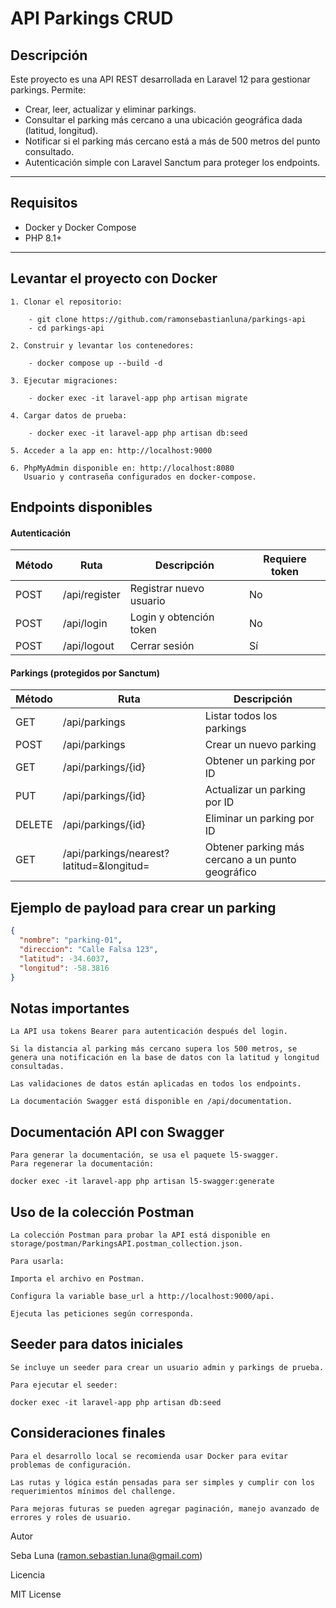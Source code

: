 # API Parkings CRUD

## Descripción

Este proyecto es una API REST desarrollada en Laravel 12 para gestionar parkings. Permite:

- Crear, leer, actualizar y eliminar parkings.
- Consultar el parking más cercano a una ubicación geográfica dada (latitud, longitud).
- Notificar si el parking más cercano está a más de 500 metros del punto consultado.
- Autenticación simple con Laravel Sanctum para proteger los endpoints.

---

## Requisitos

- Docker y Docker Compose
- PHP 8.1+

---

## Levantar el proyecto con Docker

    1. Clonar el repositorio:

        - git clone https://github.com/ramonsebastianluna/parkings-api
        - cd parkings-api

    2. Construir y levantar los contenedores:

        - docker compose up --build -d

    3. Ejecutar migraciones:

        - docker exec -it laravel-app php artisan migrate

    4. Cargar datos de prueba:

        - docker exec -it laravel-app php artisan db:seed

    5. Acceder a la app en: http://localhost:9000

    6. PhpMyAdmin disponible en: http://localhost:8080
       Usuario y contraseña configurados en docker-compose.

## Endpoints disponibles
#### Autenticación

| Método | Ruta           | Descripción           | Requiere token |
|--------|----------------|-----------------------|----------------|
| POST   | /api/register  | Registrar nuevo usuario| No             |
| POST   | /api/login     | Login y obtención token| No             |
| POST   | /api/logout    | Cerrar sesión         | Sí             |

#### Parkings (protegidos por Sanctum)
| Método  | Ruta                                      | Descripción                             |
|---------|-------------------------------------------|---------------------------------------|
| GET     | /api/parkings                            | Listar todos los parkings             |
| POST    | /api/parkings                            | Crear un nuevo parking                 |
| GET     | /api/parkings/{id}                       | Obtener un parking por ID              |
| PUT     | /api/parkings/{id}                       | Actualizar un parking por ID           |
| DELETE  | /api/parkings/{id}                       | Eliminar un parking por ID             |
| GET     | /api/parkings/nearest?latitud=&longitud=| Obtener parking más cercano a un punto geográfico |

## Ejemplo de payload para crear un parking
``` json
{
  "nombre": "parking-01",
  "direccion": "Calle Falsa 123",
  "latitud": -34.6037,
  "longitud": -58.3816
}
```

## Notas importantes

    La API usa tokens Bearer para autenticación después del login.

    Si la distancia al parking más cercano supera los 500 metros, se genera una notificación en la base de datos con la latitud y longitud consultadas.

    Las validaciones de datos están aplicadas en todos los endpoints.

    La documentación Swagger está disponible en /api/documentation.

## Documentación API con Swagger

    Para generar la documentación, se usa el paquete l5-swagger.
    Para regenerar la documentación:

    docker exec -it laravel-app php artisan l5-swagger:generate

## Uso de la colección Postman

    La colección Postman para probar la API está disponible en storage/postman/ParkingsAPI.postman_collection.json.

    Para usarla:

    Importa el archivo en Postman.

    Configura la variable base_url a http://localhost:9000/api.

    Ejecuta las peticiones según corresponda.

## Seeder para datos iniciales

    Se incluye un seeder para crear un usuario admin y parkings de prueba.

    Para ejecutar el seeder:

    docker exec -it laravel-app php artisan db:seed

## Consideraciones finales

    Para el desarrollo local se recomienda usar Docker para evitar problemas de configuración.

    Las rutas y lógica están pensadas para ser simples y cumplir con los requerimientos mínimos del challenge.

    Para mejoras futuras se pueden agregar paginación, manejo avanzado de errores y roles de usuario.

Autor

Seba Luna
(ramon.sebastian.luna@gmail.com)

Licencia

MIT License